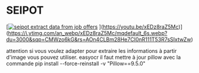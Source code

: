 # SEIPOT

[[![seipot extract data from job offers ](https://youtu.be/xEDz8raZ5Mc)](https://i.ytimg.com/an_webp/xEDz8raZ5Mc/mqdefault_6s.webp?du=3000&sqp=CMWzo6kG&rs=AOn4CLBm28He7CI0nR111T53R7sSIxtwZw) ](https://youtu.be/xEDz8raZ5Mc)](https://i.ytimg.com/an_webp/xEDz8raZ5Mc/mqdefault_6s.webp?du=3000&sqp=CMWzo6kG&rs=AOn4CLBm28He7CI0nR111T53R7sSIxtwZw)


attention si vous voulez  adapter pour extraire les informations à partir d'image vous pouvez utiliser. easyocr il faut mettre à jour pillow avec la commande
pip install --force-reinstall -v "Pillow==9.5.0"
